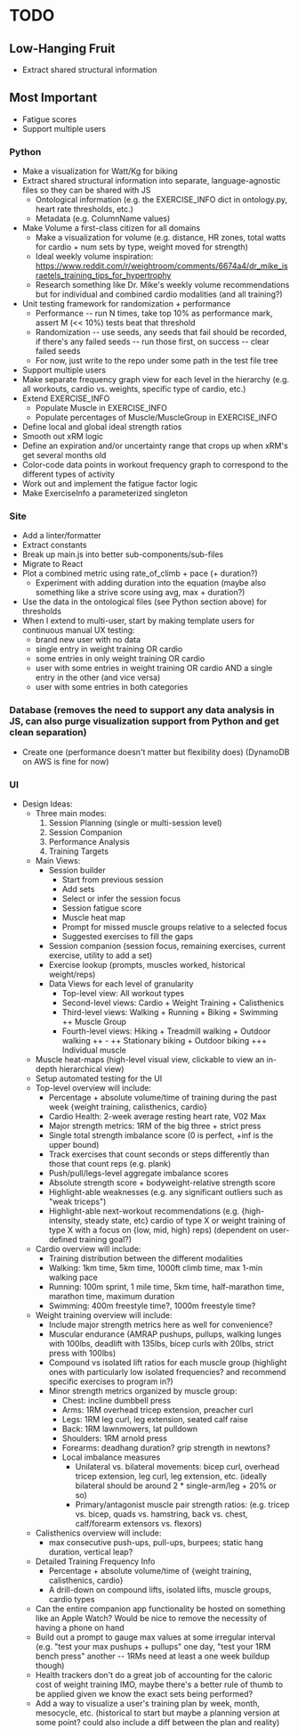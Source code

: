 # TODO

## Low-Hanging Fruit
* Extract shared structural information

## Most Important
* Fatigue scores
* Support multiple users

### Python
* Make a visualization for Watt/Kg for biking
* Extract shared structural information into separate, language-agnostic files so they can be shared with JS
    - Ontological information (e.g. the EXERCISE_INFO dict in ontology.py, heart rate thresholds, etc.)
    - Metadata (e.g. ColumnName values)
* Make Volume a first-class citizen for all domains
    - Make a visualization for volume (e.g. distance, HR zones, total watts for cardio + num sets by type, weight moved for strength)
    - Ideal weekly volume inspiration: https://www.reddit.com/r/weightroom/comments/6674a4/dr_mike_israetels_training_tips_for_hypertrophy
    - Research something like Dr. Mike's weekly volume recommendations but for individual and combined cardio modalities (and all training?)
* Unit testing framework for randomization + performance
    - Performance -- run N times, take top 10% as performance mark, assert M (<< 10%) tests beat that threshold
    - Randomization -- use seeds, any seeds that fail should be recorded, if there's any failed seeds -- run those first, on success -- clear failed seeds
    - For now, just write to the repo under some path in the test file tree
* Support multiple users
* Make separate frequency graph view for each level in the hierarchy (e.g. all workouts, cardio vs. weights, specific type of cardio, etc.)
* Extend EXERCISE_INFO
    - Populate Muscle in EXERCISE_INFO
    - Populate percentages of Muscle/MuscleGroup in EXERCISE_INFO
* Define local and global ideal strength ratios
* Smooth out xRM logic
* Define an expiration and/or uncertainty range that crops up when xRM's get several months old
* Color-code data points in workout frequency graph to correspond to the different types of activity
* Work out and implement the fatigue factor logic
* Make ExerciseInfo a parameterized singleton

### Site
* Add a linter/formatter
* Extract constants
* Break up main.js into better sub-components/sub-files
* Migrate to React
* Plot a combined metric using rate_of_climb + pace (+ duration?)
    - Experiment with adding duration into the equation (maybe also something like a strive score using avg, max + duration?)
* Use the data in the ontological files (see Python section above) for thresholds
* When I extend to multi-user, start by making template users for continuous manual UX testing:
    - brand new user with no data
    - single entry in weight training OR cardio
    - some entries in only weight training OR cardio
    - user with some entries in weight training OR cardio AND a single entry in the other (and vice versa)
    - user with some entries in both categories

### Database (removes the need to support any data analysis in JS, can also purge visualization support from Python and get clean separation)
* Create one (performance doesn't matter but flexibility does) (DynamoDB on AWS is fine for now)

### UI
* Design Ideas:
    * Three main modes:
        1. Session Planning (single or multi-session level)
        2. Session Companion
        3. Performance Analysis
        4. Training Targets
    * Main Views:
        * Session builder
            * Start from previous session
            * Add sets
            * Select or infer the session focus
            * Session fatigue score
            * Muscle heat map
            * Prompt for missed muscle groups relative to a selected focus
            * Suggested exercises to fill the gaps
        * Session companion (session focus, remaining exercises, current exercise, utility to add a set)
        * Exercise lookup (prompts, muscles worked, historical weight/reps)
        * Data Views for each level of granularity
            * Top-level view: All workout types
            * Second-level views: Cardio + Weight Training + Calisthenics
            * Third-level views: Walking + Running + Biking + Swimming ++ Muscle Group
            * Fourth-level views: Hiking + Treadmill walking + Outdoor walking ++ - ++ Stationary biking + Outdoor biking +++ Individual muscle
    * Muscle heat-maps (high-level visual view, clickable to view an in-depth hierarchical view)
    * Setup automated testing for the UI
    * Top-level overview will include:
        * Percentage + absolute volume/time of training during the past week {weight training, calisthenics, cardio}
        * Cardio Health: 2-week average resting heart rate, V02 Max
        * Major strength metrics: 1RM of the big three + strict press
        * Single total strength imbalance score (0 is perfect, +inf is the upper bound)
        * Track exercises that count seconds or steps differently than those that count reps (e.g. plank)
        * Push/pull/legs-level aggregate imbalance scores
        * Absolute strength score + bodyweight-relative strength score
        * Highlight-able weaknesses (e.g. any significant outliers such as "weak triceps")
        * Highlight-able next-workout recommendations (e.g. {high-intensity, steady state, etc} cardio of type X or weight training of type X with a focus on {low, mid, high} reps) (dependent on user-defined training goal?)
    * Cardio overview will include:
        * Training distribution between the different modalities
        * Walking: 1km time, 5km time, 1000ft climb time, max 1-min walking pace
        * Running: 100m sprint, 1 mile time, 5km time, half-marathon time, marathon time, maximum duration
        * Swimming: 400m freestyle time?, 1000m freestyle time?
    * Weight training overview will include:
        * Include major strength metrics here as well for convenience?
        * Muscular endurance (AMRAP pushups, pullups, walking lunges with 100lbs, deadlift with 135lbs, bicep curls with 20lbs, strict press with 100lbs)
        * Compound vs isolated lift ratios for each muscle group (highlight ones with particularly low isolated frequencies? and recommend specific exercises to program in?)
        * Minor strength metrics organized by muscle group:
            * Chest: incline dumbbell press
            * Arms: 1RM overhead tricep extension, preacher curl
            * Legs: 1RM leg curl, leg extension, seated calf raise
            * Back: 1RM lawnmowers, lat pulldown
            * Shoulders: 1RM arnold press
            * Forearms: deadhang duration? grip strength in newtons?
            * Local imbalance measures
                * Unilateral vs. bilateral movements: bicep curl, overhead tricep extension, leg curl, leg extension, etc. (ideally bilateral should be around 2 * single-arm/leg + 20% or so)
                * Primary/antagonist muscle pair strength ratios: (e.g. tricep vs. bicep, quads vs. hamstring, back vs. chest, calf/forearm extensors vs. flexors)
    * Calisthenics overview will include:
        * max consecutive push-ups, pull-ups, burpees; static hang duration, vertical leap?
    * Detailed Training Frequency Info
        * Percentage + absolute volume/time of {weight training, calisthenics, cardio}
        * A drill-down on compound lifts, isolated lifts, muscle groups, cardio types
    * Can the entire companion app functionality be hosted on something like an Apple Watch? Would be nice to remove the necessity of having a phone on hand
    * Build out a prompt to gauge max values at some irregular interval (e.g. "test your max pushups + pullups" one day, "test your 1RM bench press" another -- 1RMs need at least a one week buildup though)
    * Health trackers don't do a great job of accounting for the caloric cost of weight training IMO, maybe there's a better rule of thumb to be applied given we know the exact sets being performed?
    * Add a way to visualize a user's training plan by week, month, mesocycle, etc. (historical to start but maybe a planning version at some point? could also include a diff between the plan and reality)
